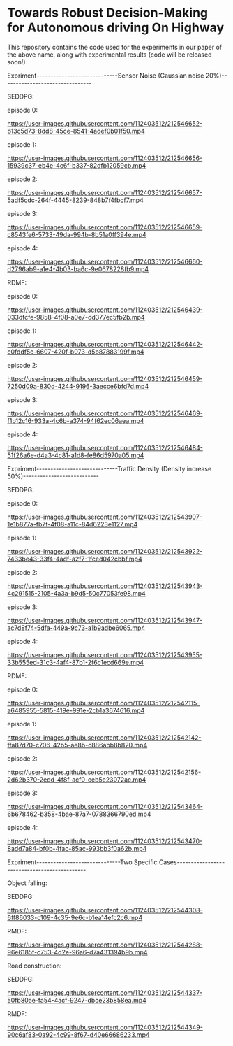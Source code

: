 # Towards Robust Decision-Making for Autonomous driving On Highway
This repository contains the code used for the experiments in our paper of the above name, along with experimental results (code will be released soon!)

Expriment-----------------------------Sensor Noise (Gaussian noise 20%)--------------------------------

SEDDPG:

episode 0:

https://user-images.githubusercontent.com/112403512/212546652-b13c5d73-8dd8-45ce-8541-4adef0b01f50.mp4

episode 1:

https://user-images.githubusercontent.com/112403512/212546656-15939c37-eb4e-4c6f-b337-82dfb12059cb.mp4

episode 2:

https://user-images.githubusercontent.com/112403512/212546657-5adf5cdc-264f-4445-8239-848b7f4fbcf7.mp4

episode 3:

https://user-images.githubusercontent.com/112403512/212546659-c8543fe6-5733-49da-994b-8b51a0ff394e.mp4

episode 4:

https://user-images.githubusercontent.com/112403512/212546660-d2796ab9-a1e4-4b03-ba6c-9e0678228fb9.mp4

RDMF:

episode 0:

https://user-images.githubusercontent.com/112403512/212546439-033dfcfe-9858-4f08-a0e7-dd377ec5fb2b.mp4

episode 1:

https://user-images.githubusercontent.com/112403512/212546442-c0fddf5c-6607-420f-b073-d5b87883199f.mp4

episode 2:

https://user-images.githubusercontent.com/112403512/212546459-7250d09a-830d-4244-9196-3aecce6bfd7d.mp4

episode 3:

https://user-images.githubusercontent.com/112403512/212546469-f1b12c16-933a-4c6b-a374-94f62ec06aea.mp4

episode 4:

https://user-images.githubusercontent.com/112403512/212546484-51f26a6e-d4a3-4c81-a1d8-fe86d5970a05.mp4




Expriment-----------------------------Traffic Density (Density increase 50%)---------------------------

SEDDPG:

episode 0:

https://user-images.githubusercontent.com/112403512/212543907-1e1b877a-fb7f-4f08-a11c-84d6223e1127.mp4

episode 1:

https://user-images.githubusercontent.com/112403512/212543922-7433be43-33f4-4adf-a2f7-1fced042cbbf.mp4

episode 2:

https://user-images.githubusercontent.com/112403512/212543943-4c291515-2105-4a3a-b9d5-50c77053fe98.mp4

episode 3:

https://user-images.githubusercontent.com/112403512/212543947-ac7d8f74-5dfa-449a-9c73-a1b9adbe6065.mp4

episode 4:

https://user-images.githubusercontent.com/112403512/212543955-33b555ed-31c3-4af4-87b1-2f6c1ecd669e.mp4

RDMF:

episode 0:

https://user-images.githubusercontent.com/112403512/212542115-a6485955-5815-419e-991e-2cb1a3674616.mp4

episode 1:

https://user-images.githubusercontent.com/112403512/212542142-ffa87d70-c706-42b5-ae8b-c886abb8b820.mp4

episode 2:

https://user-images.githubusercontent.com/112403512/212542156-2d62b370-2edd-4f8f-acf0-ceb5e23072ac.mp4

episode 3:

https://user-images.githubusercontent.com/112403512/212543464-6b678462-b358-4bae-87a7-0788366790ed.mp4

episode 4:

https://user-images.githubusercontent.com/112403512/212543470-8add7a84-bf0b-4fac-85ac-993bb3f0a62b.mp4

Expriment------------------------------Two Specific Cases---------------------------------------------

Object falling:

SEDDPG:

https://user-images.githubusercontent.com/112403512/212544308-6ff86033-c109-4c35-9e6c-b1ea14efc2c6.mp4

RMDF:

https://user-images.githubusercontent.com/112403512/212544288-96e6185f-c753-4d2e-96a6-d7a431394b9b.mp4

Road construction:

SEDDPG:

https://user-images.githubusercontent.com/112403512/212544337-50fb80ae-fa54-4acf-9247-dbce23b858ea.mp4

RMDF:

https://user-images.githubusercontent.com/112403512/212544349-90c6af83-0a92-4c99-8f67-d40e66686233.mp4

